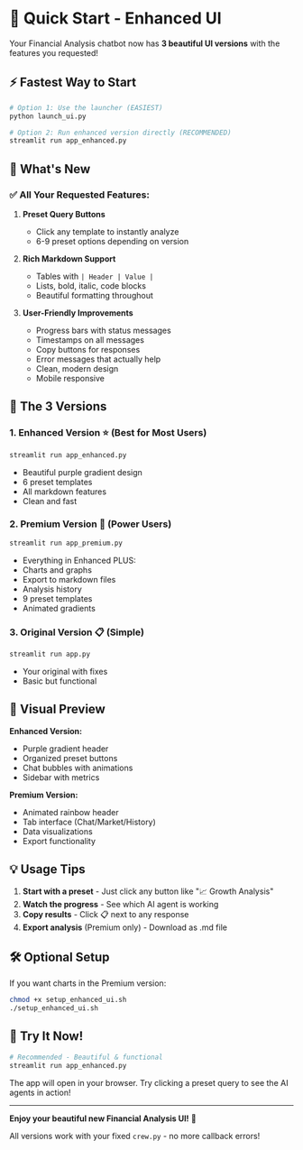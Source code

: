 # 🚀 Quick Start - Enhanced UI

Your Financial Analysis chatbot now has **3 beautiful UI versions** with the features you requested!

## ⚡ Fastest Way to Start

```bash
# Option 1: Use the launcher (EASIEST)
python launch_ui.py

# Option 2: Run enhanced version directly (RECOMMENDED)
streamlit run app_enhanced.py
```

## 🎯 What's New

### ✅ All Your Requested Features:

1. **Preset Query Buttons** 
   - Click any template to instantly analyze
   - 6-9 preset options depending on version

2. **Rich Markdown Support**
   - Tables with `| Header | Value |`
   - Lists, bold, italic, code blocks
   - Beautiful formatting throughout

3. **User-Friendly Improvements**
   - Progress bars with status messages
   - Timestamps on all messages
   - Copy buttons for responses
   - Error messages that actually help
   - Clean, modern design
   - Mobile responsive

## 📱 The 3 Versions

### 1. **Enhanced Version** ⭐ (Best for Most Users)
```bash
streamlit run app_enhanced.py
```
- Beautiful purple gradient design
- 6 preset templates
- All markdown features
- Clean and fast

### 2. **Premium Version** 💎 (Power Users)
```bash
streamlit run app_premium.py
```
- Everything in Enhanced PLUS:
- Charts and graphs
- Export to markdown files
- Analysis history
- 9 preset templates
- Animated gradients

### 3. **Original Version** 📋 (Simple)
```bash
streamlit run app.py
```
- Your original with fixes
- Basic but functional

## 🎨 Visual Preview

**Enhanced Version:**
- Purple gradient header
- Organized preset buttons
- Chat bubbles with animations
- Sidebar with metrics

**Premium Version:**
- Animated rainbow header
- Tab interface (Chat/Market/History)
- Data visualizations
- Export functionality

## 💡 Usage Tips

1. **Start with a preset** - Just click any button like "📈 Growth Analysis"
2. **Watch the progress** - See which AI agent is working
3. **Copy results** - Click 📋 next to any response
4. **Export analysis** (Premium only) - Download as .md file

## 🛠️ Optional Setup

If you want charts in the Premium version:
```bash
chmod +x setup_enhanced_ui.sh
./setup_enhanced_ui.sh
```

## 🏃 Try It Now!

```bash
# Recommended - Beautiful & functional
streamlit run app_enhanced.py
```

The app will open in your browser. Try clicking a preset query to see the AI agents in action!

---

**Enjoy your beautiful new Financial Analysis UI!** 🎉

All versions work with your fixed `crew.py` - no more callback errors!
